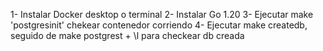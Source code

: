 1- Instalar Docker desktop o terminal
2- Instalar Go 1.20
3- Ejecutar make 'postgresinit' chekear contenedor corriendo
4- Ejecutar make createdb, seguido de make postgrest + \l para checkear db creada
